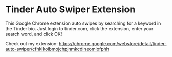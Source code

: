 # Tinder Auto Swiper Extension
This Google Chrome extension auto swipes by searching for a keyword in the Tinder bio. 
Just login to tinder.com, click the extension, enter your search word, and click OK!

Check out my extension: https://chrome.google.com/webstore/detail/tinder-auto-swiper/cfhklkoibmojchpjnmkcdineomlofphh
